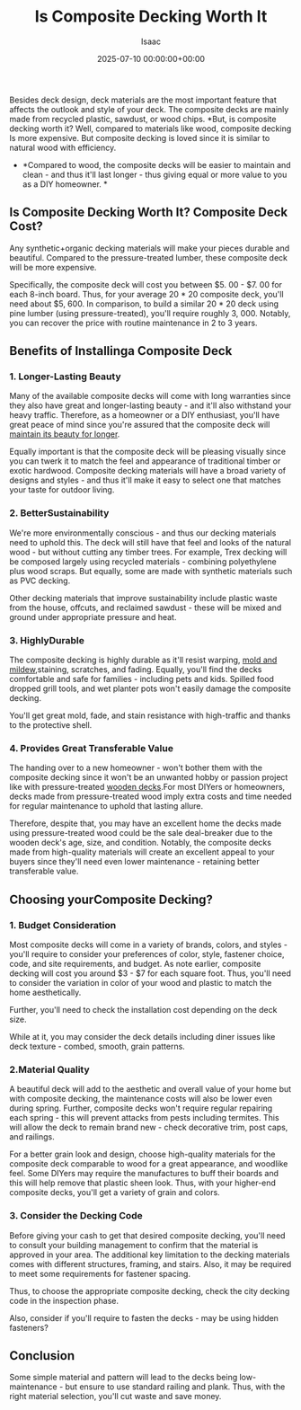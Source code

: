 ﻿---
title: Is Composite Decking Worth It
description: Besides deck design, deck materials are the most important feature that affects the outlook and style of your deck. The composite decks are mainly made from...
slug: /is-composite-decking-worth-it/
date: 2025-07-10 00:00:00+00:00
lastmod: 2025-07-10 00:00:00+03:00
author: Isaac
categories:

- DIY Paintings
tags:

- diy-paintings
layout: post
---

Besides deck design, deck materials are the most important feature that affects the outlook and style of your deck. The composite decks are mainly made from recycled plastic, sawdust, or wood chips. *But, is composite decking worth it? Well, compared to materials like wood, composite decking Is more expensive. But composite decking is loved since it is similar to natural wood with efficiency.

* *Compared to wood, the composite decks will be easier to maintain and clean - and thus it'll last longer - thus giving equal or more value to you as a DIY homeowner. *

##  Is Composite Decking Worth It? Composite Deck Cost?

Any synthetic+organic decking materials will make your pieces durable and beautiful. Compared to the pressure-treated lumber, these composite deck will be more expensive.

Specifically, the composite deck will cost you between $5. 00 - $7. 00 for each 8-inch board. Thus, for your average 20 * 20 composite deck, you'll need about $5, 600. In comparison, to build a similar 20 * 20 deck using pine lumber (using pressure-treated), you'll require roughly 3, 000. Notably, you can recover the price with routine maintenance in 2 to 3 years.

##  Benefits of Installinga Composite Deck

###  1. Longer-Lasting Beauty

Many of the available composite decks will come with long warranties since they also have great and longer-lasting beauty - and it'll also withstand your heavy traffic. Therefore, as a homeowner or a DIY enthusiast, you'll have great peace of mind since you're assured that the composite deck will [maintain its beauty for longer](https://pestpolicy.com/best-paint-for-outdoor-wood-furniture/).

Equally important is that the composite deck will be pleasing visually since you can twerk it to match the feel and appearance of traditional timber or exotic hardwood. Composite decking materials will have a broad variety of designs and styles - and thus it'll make it easy to select one that matches your taste for outdoor living.

###  2. Better**Sustainability**

We're more environmentally conscious - and thus our decking materials need to uphold this. The deck will still have that feel and looks of the natural wood - but without cutting any timber trees. For example, Trex decking will be composed largely using recycled materials - combining polyethylene plus wood scraps. But equally, some are made with synthetic materials such as PVC decking.

Other decking materials that improve sustainability include plastic waste from the house, offcuts, and reclaimed sawdust - these will be mixed and ground under appropriate pressure and heat.

###  3. Highly**Durable**

The composite decking is highly durable as it'll resist warping, [mold and mildew](https://pestpolicy.com/mildew-resistant-paints/),staining, scratches, and fading. Equally, you'll find the decks comfortable and safe for families - including pets and kids. Spilled food dropped grill tools, and wet planter pots won't easily damage the composite decking.

You'll get great mold, fade, and stain resistance with high-traffic and thanks to the protective shell.

###  4. Provides Great Transferable Value

The handing over to a new homeowner - won't bother them with the composite decking since it won't be an unwanted hobby or passion project like with pressure-treated [wooden decks](https://pestpolicy.com/best-gravity-feed-spray-gun-for-woodworking/).For most DIYers or homeowners, decks made from pressure-treated wood imply extra costs and time needed for regular maintenance to uphold that lasting allure.

Therefore, despite that, you may have an excellent home the decks made using pressure-treated wood could be the sale deal-breaker due to the wooden deck's age, size, and condition. Notably, the composite decks made from high-quality materials will create an excellent appeal to your buyers since they'll need even lower maintenance - retaining better transferable value.

##  Choosing your**Composite Decking?**

###  1. Budget Consideration

Most composite decks will come in a variety of brands, colors, and styles - you'll require to consider your preferences of color, style, fastener choice, code, and site requirements, and budget. As note earlier, composite decking will cost you around $3 - $7 for each square foot. Thus, you'll need to consider the variation in color of your wood and plastic to match the home aesthetically.

Further, you'll need to check the installation cost depending on the deck size.

While at it, you may consider the deck details including diner issues like deck texture - combed, smooth, grain patterns.

###  2.Material Quality

A beautiful deck will add to the aesthetic and overall value of your home but with composite decking, the maintenance costs will also be lower even during spring. Further, composite decks won't require regular repairing each spring - this will prevent attacks from pests including termites. This will allow the deck to remain brand new - check decorative trim, post caps, and railings.

For a better grain look and design, choose high-quality materials for the composite deck comparable to wood for a great appearance, and woodlike feel. Some DIYers may require the manufactures to buff their boards and this will help remove that plastic sheen look. Thus, with your higher-end composite decks, you'll get a variety of grain and colors.

###  3. Consider the Decking Code

Before giving your cash to get that desired composite decking, you'll need to consult your building management to confirm that the material is approved in your area. The additional key limitation to the decking materials comes with different structures, framing, and stairs. Also, it may be required to meet some requirements for fastener spacing.

Thus, to choose the appropriate composite decking, check the city decking code in the inspection phase.

Also, consider if you'll require to fasten the decks - may be using hidden fasteners?

##  Conclusion

Some simple material and pattern will lead to the decks being low-maintenance - but ensure to use standard railing and plank. Thus, with the right material selection, you'll cut waste and save money.
